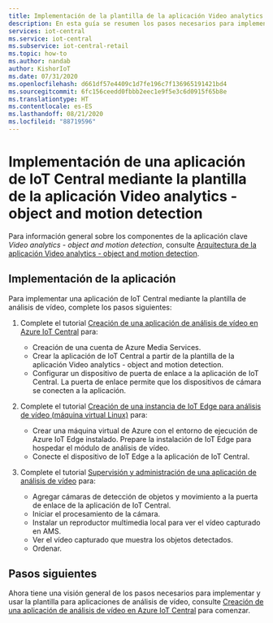 ```yaml
---
title: Implementación de la plantilla de la aplicación Video analytics - object and motion detection de Azure IoT Central
description: En esta guía se resumen los pasos necesarios para implementar una aplicación de Azure IoT Central mediante la plantilla de la aplicación Video analytics - object and motion detection.
services: iot-central
ms.service: iot-central
ms.subservice: iot-central-retail
ms.topic: how-to
ms.author: nandab
author: KishorIoT
ms.date: 07/31/2020
ms.openlocfilehash: d661df57e4409c1d7fe196c7f136965191421bd4
ms.sourcegitcommit: 6fc156ceedd0fbbb2eec1e9f5e3c6d0915f65b8e
ms.translationtype: HT
ms.contentlocale: es-ES
ms.lasthandoff: 08/21/2020
ms.locfileid: "88719596"
---
```

# <a name="how-to-deploy-an-iot-central-application-using-the-video-analytics---object-and-motion-detection-application-template"></a>Implementación de una aplicación de IoT Central mediante la plantilla de la aplicación Video analytics - object and motion detection

Para información general sobre los componentes de la aplicación clave *Video analytics - object and motion detection*, consulte [Arquitectura de la aplicación Video analytics - object and motion detection](architecture-video-analytics.md).

## <a name="deploy-the-application"></a>Implementación de la aplicación

Para implementar una aplicación de IoT Central mediante la plantilla de análisis de vídeo, complete los pasos siguientes:

1. Complete el tutorial [Creación de una aplicación de análisis de vídeo en Azure IoT Central](tutorial-video-analytics-create-app.md) para:
    - Creación de una cuenta de Azure Media Services.
    - Crear la aplicación de IoT Central a partir de la plantilla de la aplicación Video analytics - object and motion detection.
    - Configurar un dispositivo de puerta de enlace a la aplicación de IoT Central. La puerta de enlace permite que los dispositivos de cámara se conecten a la aplicación.

1. Complete el tutorial [Creación de una instancia de IoT Edge para análisis de vídeo (máquina virtual Linux)](tutorial-video-analytics-iot-edge-vm.md) para:
    - Crear una máquina virtual de Azure con el entorno de ejecución de Azure IoT Edge instalado. Prepare la instalación de IoT Edge para hospedar el módulo de análisis de vídeo.
    - Conecte el dispositivo de IoT Edge a la aplicación de IoT Central.

1. Complete el tutorial [Supervisión y administración de una aplicación de análisis de vídeo](tutorial-video-analytics-manage.md) para:
    - Agregar cámaras de detección de objetos y movimiento a la puerta de enlace de la aplicación de IoT Central.
    - Iniciar el procesamiento de la cámara.
    - Instalar un reproductor multimedia local para ver el vídeo capturado en AMS.
    - Ver el vídeo capturado que muestra los objetos detectados.
    - Ordenar.

## <a name="next-steps"></a>Pasos siguientes

Ahora tiene una visión general de los pasos necesarios para implementar y usar la plantilla para aplicaciones de análisis de vídeo, consulte [Creación de una aplicación de análisis de vídeo en Azure IoT Central](tutorial-video-analytics-create-app.md) para comenzar.
